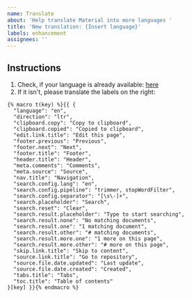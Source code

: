 ```yaml
---
name: Translate
about: 'Help translate Material into more languages '
title: 'New translation: {Insert language}'
labels: enhancement
assignees: ''
---
```


## Instructions

1. Check, if your language is already available: [here](https://bit.ly/33vFDD0)
2. If it isn't, please translate the labels on the right:

``` jinja
{% macro t(key) %}{{ {
  "language": "en",
  "direction": "ltr",
  "clipboard.copy": "Copy to clipboard",
  "clipboard.copied": "Copied to clipboard",
  "edit.link.title": "Edit this page",
  "footer.previous": "Previous",
  "footer.next": "Next",
  "footer.title": "Footer",
  "header.title": "Header",
  "meta.comments": "Comments",
  "meta.source": "Source",
  "nav.title": "Navigation",
  "search.config.lang": "en",
  "search.config.pipeline": "trimmer, stopWordFilter",
  "search.config.separator": "[\s\-]+",
  "search.placeholder": "Search",
  "search.reset": "Clear",
  "search.result.placeholder": "Type to start searching",
  "search.result.none": "No matching documents",
  "search.result.one": "1 matching document",
  "search.result.other": "# matching documents",
  "search.result.more.one": "1 more on this page",
  "search.result.more.other": "# more on this page",
  "skip.link.title": "Skip to content",
  "source.link.title": "Go to repository",
  "source.file.date.updated": "Last update",
  "source.file.date.created": "Created",
  "tabs.title": "Tabs",
  "toc.title": "Table of contents"
}[key] }}{% endmacro %}
```

<!-- Thanks you! You've made Material for MkDocs even better! -->
